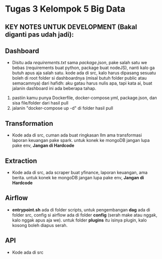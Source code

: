 # Tugas 3 Kelompok 5 Big Data

## KEY NOTES UNTUK DEVELOPMENT (Bakal diganti pas udah jadi):

## Dashboard
- Disitu ada *requirements.txt* sama *package.json*, pake salah satu we bebas (requirements buat python, package buat nodeJS), nanti kalo ga butuh apus aja salah satu. kode ada di src, kalo harus dipasang sesuatu boleh di root folder si dashboardnya (misal butuh folder public atau semacamnya)
dari hafidh:
aku gatau harus nulis apa, 
tapi kata ai, buat jalanin dashboard ini ada beberapa tahap.

1. pastiin kamu punya Dockerfile, docker-compose.yml, package.json, dan sisa file/folder dari hasil pull
2. jalanin "docker-compose up -d" di folder hasil pull

## Transformation
- Kode ada di src, cuman ada buat ringkasan llm ama transformasi laporan keuangan pake spark. untuk konek ke mongoDB jangan lupa pake env, **Jangan di Hardcode**

## Extraction
- Kode ada di src, ada scraper buat yfinance, laporan keuangan, ama berita. untuk konek ke mongoDB jangan lupa pake env,  **Jangan di Hardcode**

## Airflow
- **entrypoint.sh** ada di folder scripts, untuk pengembangan **dag** ada di folder src, config si airflow ada di folder **config** (serah make atau nggak, kalo nggak apus aja we). untuk folder **plugins** itu isinya plugin, kalo kosong boleh diapus serah.

## API
- Kode ada di src
